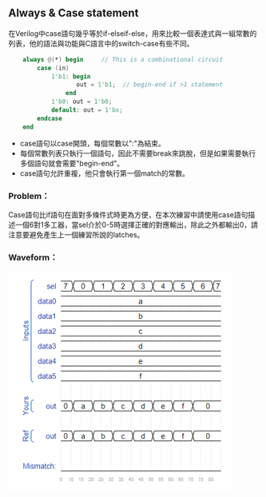 ## Always & Case statement

在Verilog中case語句幾乎等於if-elseif-else，用來比較一個表達式與一組常數的列表，他的語法與功能與C語言中的switch-case有些不同。
```verilog
    always @(*) begin     // This is a combinational circuit
        case (in)
            1'b1: begin 
                   out = 1'b1;  // begin-end if >1 statement
                end
            1'b0: out = 1'b0;
            default: out = 1'bx;
        endcase
    end
```
* case語句以case開頭，每個常數以":"為結束。
* 每個常數列表只執行一個語句，因此不需要break來跳脫，但是如果需要執行多個語句就會需要"begin-end"。
* case語句允許重複，他只會執行第一個match的常數。

### Problem：
Case語句比if語句在面對多條件式時更為方便，在本次練習中請使用case語句描述一個6對1多工器，當sel介於0-5時選擇正確的對應輸出，除此之外都輸出0，請注意要避免產生上一個練習所說的latches。


### Waveform：

![waveform](https://github.com/freexd0m0329/HDLBits/blob/main/Ch2_VerilogLanguague/Ch2-4_Procedures/L05_Case/waveform.png?raw=true)